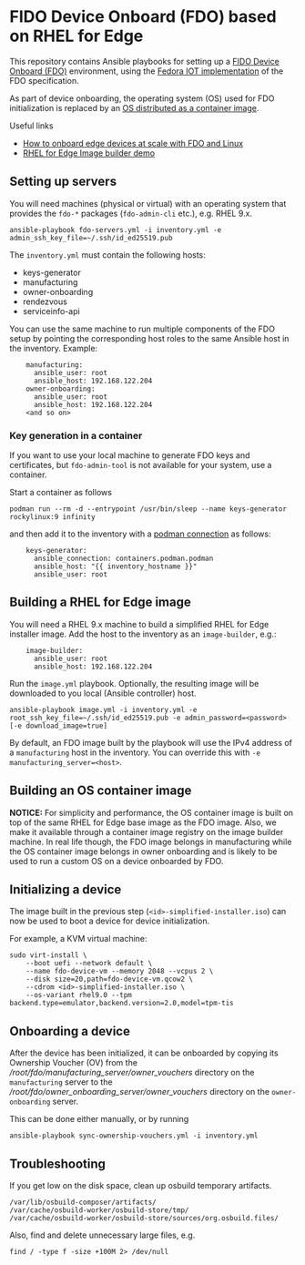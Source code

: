 # FIDO Device Onboard (FDO) based on RHEL for Edge

This repository contains Ansible playbooks for setting up a [FIDO Device Onboard (FDO)](https://fidoalliance.org/specifications/download-iot-specifications/) environment, using the [Fedora IOT implementation](https://github.com/fedora-iot/fido-device-onboard-rs/) of the FDO specification.

As part of device onboarding, the operating system (OS) used for FDO initialization is replaced by an [OS distributed as a container image](https://coreos.github.io/rpm-ostree/container/).

Useful links

* [How to onboard edge devices at scale with FDO and Linux](https://www.redhat.com/sysadmin/edge-device-onboarding-fdo)
* [RHEL for Edge Image builder demo](https://github.com/kwozyman/rhel-edge-demo/tree/containers#readme)

## Setting up servers

You will need machines (physical or virtual) with an operating system that provides the `fdo-*` packages (`fdo-admin-cli` etc.), e.g. RHEL 9.x.

```
ansible-playbook fdo-servers.yml -i inventory.yml -e admin_ssh_key_file=~/.ssh/id_ed25519.pub
```

The `inventory.yml` must contain the following hosts:

* keys-generator
* manufacturing
* owner-onboarding
* rendezvous
* serviceinfo-api

You can use the same machine to run multiple components of the FDO setup by pointing the corresponding host roles to the same Ansible host in the inventory. Example:

```
    manufacturing:
      ansible_user: root
      ansible_host: 192.168.122.204
    owner-onboarding:
      ansible_user: root
      ansible_host: 192.168.122.204
    <and so on>
```

### Key generation in a container

If you want to use your local machine to generate FDO keys and certificates, but `fdo-admin-tool` is not available for your system, use a container.

Start a container as follows

```
podman run --rm -d --entrypoint /usr/bin/sleep --name keys-generator rockylinux:9 infinity
```

and then add it to the inventory with a [podman connection](https://docs.ansible.com/ansible/latest/collections/containers/podman/podman_connection.html) as follows:

```
    keys-generator:
      ansible_connection: containers.podman.podman
      ansible_host: "{{ inventory_hostname }}"
      ansible_user: root
```

## Building a RHEL for Edge image

You will need a RHEL 9.x machine to build a simplified RHEL for Edge installer image. Add the host to the inventory as an `image-builder`, e.g.:

```
    image-builder:
      ansible_user: root
      ansible_host: 192.168.122.204
```

Run the `image.yml` playbook. Optionally, the resulting image will be downloaded to you local (Ansible controller) host.

```
ansible-playbook image.yml -i inventory.yml -e root_ssh_key_file=~/.ssh/id_ed25519.pub -e admin_password=<password> [-e download_image=true]
```

By default, an FDO image built by the playbook will use the IPv4 address of a `manufacturing` host in the inventory. You can override this with `-e manufacturing_server=<host>`.

## Building an OS container image

**NOTICE:** For simplicity and performance, the OS container image is built on top of the same RHEL for Edge base image as the FDO image. Also, we make it available through a container image registry on the image builder machine. In real life though, the FDO image belongs in manufacturing while the OS container image belongs in owner onboarding and is likely to be used to run a custom OS on a device onboarded by FDO.

## Initializing a device

The image built in the previous step (`<id>-simplified-installer.iso`) can now be used to boot a device for device initialization.

For example, a KVM virtual machine:

```
sudo virt-install \
    --boot uefi --network default \
    --name fdo-device-vm --memory 2048 --vcpus 2 \
    --disk size=20,path=fdo-device-vm.qcow2 \
    --cdrom <id>-simplified-installer.iso \
    --os-variant rhel9.0 --tpm backend.type=emulator,backend.version=2.0,model=tpm-tis
```

## Onboarding a device

After the device has been initialized, it can be onboarded by copying its Ownership Voucher (OV) from the _/root/fdo/manufacturing_server/owner_vouchers_ directory on the `manufacturing` server to the _/root/fdo/owner_onboarding_server/owner_vouchers_ directory on the `owner-onboarding` server.

This can be done either manually, or by running

```
ansible-playbook sync-ownership-vouchers.yml -i inventory.yml
```

## Troubleshooting

If you get low on the disk space, clean up osbuild temporary artifacts.

```
/var/lib/osbuild-composer/artifacts/
/var/cache/osbuild-worker/osbuild-store/tmp/
/var/cache/osbuild-worker/osbuild-store/sources/org.osbuild.files/
```

Also, find and delete unnecessary large files, e.g.

```
find / -type f -size +100M 2> /dev/null
```

